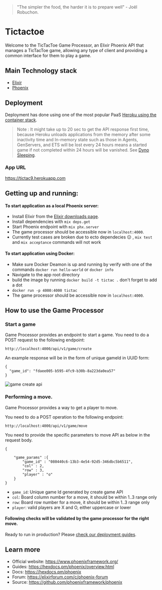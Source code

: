 
> "The simpler the food, the harder it is to prepare well" - Joël Robuchon.

# Tictactoe

Welcome to the TicTacToe Game Processor, an Elixir Phoenix API that manages a TicTacToe game, allowing any type of client and providing a common interface for them to play a game.

## Main Technology stack

*  [Elixir](https://elixir-lang.org/)
*  [Phoenix](https://www.phoenixframework.org/)

## Deployment

Deployment has done using one of the most popular PaaS [Heroku using the container stack](https://hexdocs.pm/phoenix/heroku.html).

> Note :  It might take up to 20 sec to get the API response first time, because Heroku unloads applications from the memory after some inactivity time and In-memory state such as those in Agents, GenServers, and ETS will be lost every 24 hours means a started game if not completed within 24 hours will be vanished.
See [Dyno Sleeping](https://devcenter.heroku.com/articles/free-dyno-hours#dyno-sleeping).

### App URL
https://tictac9.herokuapp.com

## Getting up and running:

#### To start application as a local Phoenix server:

  * Install Elixir from the [Elixir downloads page](https://elixir-lang.org/install.html).
  * Install dependencies with `mix deps.get`
  * Start Phoenix endpoint with `mix phx.server`
  * The game processor should be accessible now in `localhost:4000`.
  * Currently test cases are broken due to ecto dependecies 😑 , `mix test` and  `mix acceptance` commands will not work

#### To start application using Docker:

* Make sure Docker Deamon is up and running by verify with one of the commands `docker run hello-world` or `docker info`
* Navigate to the app root directory
* build the image by running `docker build -t tictac .`  don't forget to add a dot 
* `docker run -p 4000:4000 tictac`
* The game processor should be accessible now in `localhost:4000`.

## How to use the Game Processor

### Start a game

Game Processor provides an endpoint to start a game. You need to do a POST request to the following endpoint:
```
http://localhost:4000/api/v1/game/create
```
An example response will be in the form of unique gameId in UUID form:
```
{
  "game_id": "fdaee005-b595-4fc9-b30b-8a223da0ea57"
}
```

![game create api](https://contattafiles.s3.us-west-1.amazonaws.com/tnt35933/7QLZBhBaWaVFkUd/tictactoe-1621931180727.gif "Game create API")


### Performing a move.

Game Processor provides a way to get a player to move.

You need to do a POST operation to the following endpoint:

```
http://localhost:4000/api/v1/game/move
```
You need to provide the specific parameters to move API as below in the request body. 

```
{
    
    "game_params" :{
        "game_id" : "080440c6-13b3-4e54-92d5-346dbc5b6511",
        "col" : 2,
        "row" : 3,
        "player" : "o"
    }
}
```
* `game_id`: Unique game Id generated by create game API 
* `col`: Board column number for a move, it should be within 1..3 range only 
* `row`: Board row number for a move, it should be within 1..3 range only 
* `player`: valid players are X and O, either uppercase or lower

#### Following checks will be validated by the game processor for the right move.





Ready to run in production? Please [check our deployment guides](https://hexdocs.pm/phoenix/deployment.html).

## Learn more

  * Official website: https://www.phoenixframework.org/
  * Guides: https://hexdocs.pm/phoenix/overview.html
  * Docs: https://hexdocs.pm/phoenix
  * Forum: https://elixirforum.com/c/phoenix-forum
  * Source: https://github.com/phoenixframework/phoenix
